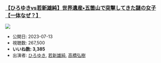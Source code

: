 ### [【ひろゆきvs若新雄純】世界遺産•五箇山で突撃してきた謎の女子【一体なぜ？】](https://www.youtube.com/watch?v=5E7l-hdwWXs)
[![](https://img.youtube.com/vi/5E7l-hdwWXs/hqdefault.jpg)](https://www.youtube.com/watch?v=5E7l-hdwWXs)
-   公開日: 2023-07-13
-   視聴数: 267,500
-   **いいね数: 3,385**
-   出演者: [ひろゆき](/rehacq_fan/people/ひろゆき "wikilink"), [若新雄純](/rehacq_fan/people/若新雄純 "wikilink"), [高橋弘樹](/rehacq_fan/people/高橋弘樹 "wikilink")
